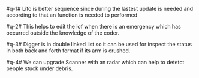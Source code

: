 #q-1#
Lifo is better sequence since during the lastest update is needed and according to that an function is needed to performed

#q-2#
This helps to edit the lof when there is an emergency which has occurred outside the knowledge of the coder.


#q-3#
Digger is in double linked list so it can be used for inspect the status in both back and forth format if its arm is crushed.

#q-4#
We can upgrade Scanner with an radar which can help to detetct people stuck under debris.
